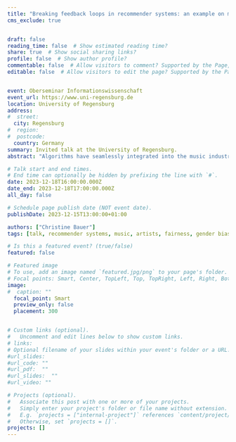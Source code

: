 ```yaml
---
title: "Breaking feedback loops in recommender systems: an example on mitigating artist gender bias in the music domain"
cms_exclude: true


draft: false
reading_time: false  # Show estimated reading time?
share: true  # Show social sharing links?
profile: false  # Show author profile?
commentable: false  # Allow visitors to comment? Supported by the Page, Post, and Docs content types.
editable: false  # Allow visitors to edit the page? Supported by the Page, Post, and Docs content types.


event: Oberseminar Informationswissenschaft
event_url: https://www.uni-regensburg.de
location: University of Regensburg
address:
#  street: 
  city: Regensburg
#  region: 
#  postcode:
  country: Germany
summary: Invited talk at the University of Regensburg.
abstract: "Algorithms have seamlessly integrated into the music industry, with music recommender systems facilitating navigation through vast catalogs of music tracks. These systems suggest similar artists or recommend the next track for us to listen to. An ideal music recommender system should recommend the 'right music to the right person at the right moment.' However, what happens if it falls short of being ideal? In this presentation, I delve into the perspective of artists. Among other aspects, I will present research findings on artist gender bias in music recommendations and provide strategies for mitigation."

# Talk start and end times.
# End time can optionally be hidden by prefixing the line with `#`.
date: 2023-12-18T16:00:00.000Z
date_end: 2023-12-18T17:00:00.000Z
all_day: false

# Schedule page publish date (NOT event date).
publishDate: 2023-12-15T13:00:00+01:00

authors: ["Christine Bauer"]
tags: [talk, recommender systems, music, artists, fairness, gender bias]

# Is this a featured event? (true/false)
featured: false

# Featured image
# To use, add an image named `featured.jpg/png` to your page's folder. 
# Focal points: Smart, Center, TopLeft, Top, TopRight, Left, Right, BottomLeft, Bottom, BottomRight.
image:
#  caption: ""
  focal_point: Smart
  preview_only: false
  placement: 300


# Custom links (optional).
#   Uncomment and edit lines below to show custom links.
# links:
# Optional filename of your slides within your event's folder or a URL.
#url_slides:
#url_code: ""
#url_pdf:  ""
#url_slides:  ""
#url_video: ""

# Projects (optional).
#   Associate this post with one or more of your projects.
#   Simply enter your project's folder or file name without extension.
#   E.g. `projects = ["internal-project"]` references `content/project/deep-learning/index.md`.
#   Otherwise, set `projects = []`.
projects: []
---
```


